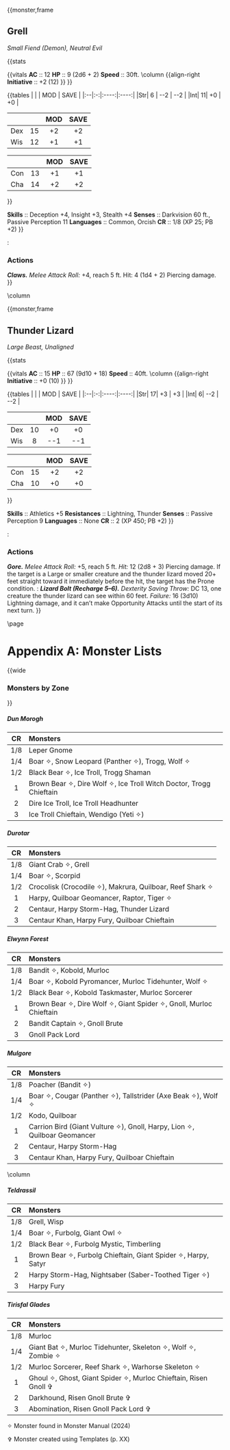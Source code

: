 {{monster,frame
## Grell <!-- https://wc5e-cr-calculator.frogvall.com/?v3;2;0;12;2d6+2;4;1;1d4+2;0;0;0;0;0;;;;;3;;;;;;;;;;1;;;;;;;;10;;;;;;;2;2;1;3;0;1;1;3;;is1;;is2;;is3; -->
*Small Fiend (Demon), Neutral Evil*

{{stats

{{vitals
**AC**         :: 12
**HP**         :: 9 (2d6 + 2)
**Speed**      :: 30ft.
\column
{{align-right
**Initiative** :: +2 (12)
}}
}}

{{tables
|   |   |  MOD | SAVE |
|:--|:-:|:----:|:----:|
|Str| 6 | --2  | --2  |
|Int| 11|  +0  |  +0  |

|   |   |  MOD | SAVE |
|:--|:-:|:----:|:----:|
|Dex| 15|  +2  |  +2  |
|Wis| 12|  +1  |  +1  |

|   |   |  MOD | SAVE |
|:--|:-:|:----:|:----:|
|Con| 13|  +1  |  +1  |
|Cha| 14|  +2  |  +2  |
}}

**Skills**      :: Deception +4, Insight +3, Stealth +4
**Senses**      :: Darkvision 60 ft., Passive Perception 11
**Languages**   :: Common, Orcish
**CR**          :: 1/8 (XP 25; PB +2)
}}

:
### Actions
***Claws.*** *Melee Attack Roll:* +4, reach 5 ft. Hit: 4 (1d4 + 2) Piercing damage.
}}

\column

{{monster,frame
## Thunder Lizard <!-- https://wc5e-cr-calculator.frogvall.com/?v3;2;0;15;9d10%20+%2018;5;12;3d10;1d10+6;1d10+6;0;0;0;;;;;3;;;;;;;;;;1;;;;;;;;10;;;;;;;2;2;1;3;0;1;1;3;;is1;;is2;;is3; -->
*Large Beast, Unaligned*

{{stats

{{vitals
**AC**         :: 15
**HP**         :: 67 (9d10 + 18)
**Speed**      :: 40ft.
\column
{{align-right
**Initiative** :: +0 (10)
}}
}}

{{tables
|   |   |  MOD | SAVE |
|:--|:-:|:----:|:----:|
|Str| 17|  +3  |  +3  |
|Int|  6| --2  | --2  |

|   |   |  MOD | SAVE |
|:--|:-:|:----:|:----:|
|Dex| 10|  +0  |  +0  |
|Wis|  8| --1  | --1  |

|   |   |  MOD | SAVE |
|:--|:-:|:----:|:----:|
|Con| 15|  +2  |  +2  |
|Cha| 10|  +0  |  +0  |
}}

**Skills**      :: Athletics +5
**Resistances** :: Lightning, Thunder
**Senses**      :: Passive Perception 9
**Languages**   :: None
**CR**          :: 2 (XP 450; PB +2)
}}

:
### Actions
***Gore.*** *Melee Attack Roll:* +5, reach 5 ft. *Hit:* 12 (2d8 + 3) Piercing damage. If the target is a Large or smaller creature and the thunder lizard moved 20+ feet straight toward it immediately before the hit, the target has the Prone condition.
:
***Lizard Bolt (Recharge 5–6).*** *Dexterity Saving Throw:* DC 13, one creature the thunder lizard can see within 60 feet. *Failure:* 16 (3d10) Lightning damage, and it can’t make Opportunity Attacks until the start of its next turn.
}}

\page

# Appendix A: Monster Lists

{{wide
### Monsters by Zone
}}

##### Dun Morogh

| CR  | Monsters                                                                  |
|:---:|:--------------------------------------------------------------------------|
| 1/8 | Leper Gnome                                                               |
| 1/4 | Boar ✧, Snow Leopard (Panther ✧), Trogg, Wolf ✧                         |
| 1/2 | Black Bear ✧, Ice Troll, Trogg Shaman                                    |
|  1  | Brown Bear ✧, Dire Wolf ✧, Ice Troll Witch Doctor, Trogg Chieftain       |
|  2  | Dire Ice Troll, Ice Troll Headhunter                                      |
|  3  | Ice Troll Chieftain, Wendigo (Yeti ✧)                                    |

##### Durotar

| CR  | Monsters                                                                  |
|:---:|:--------------------------------------------------------------------------|
| 1/8 | Giant Crab ✧, Grell                                                      |
| 1/4 | Boar ✧, Scorpid                                                          |
| 1/2 | Crocolisk (Crocodile ✧), Makrura, Quilboar, Reef Shark ✧                 |
|  1  | Harpy, Quilboar Geomancer, Raptor, Tiger ✧                               |
|  2  | Centaur, Harpy Storm-Hag, Thunder Lizard                                  |
|  3  | Centaur Khan,  Harpy Fury, Quilboar Chieftain                             |

##### Elwynn Forest

| CR  | Monsters                                                                  |
|:---:|:--------------------------------------------------------------------------|
| 1/8 | Bandit ✧, Kobold, Murloc                                                 |
| 1/4 | Boar ✧, Kobold Pyromancer, Murloc Tidehunter, Wolf ✧                     |
| 1/2 | Black Bear ✧, Kobold Taskmaster, Murloc Sorcerer                         |
|  1  | Brown Bear ✧, Dire Wolf ✧, Giant Spider ✧, Gnoll, Murloc Chieftain      |
|  2  | Bandit Captain ✧, Gnoll Brute                                            |
|  3  | Gnoll Pack Lord                                                           |

##### Mulgore

| CR  | Monsters                                                                  |
|:---:|:--------------------------------------------------------------------------|
| 1/8 | Poacher (Bandit ✧)                                                       |
| 1/4 | Boar ✧, Cougar (Panther ✧), Tallstrider (Axe Beak ✧), Wolf ✧            |
| 1/2 | Kodo, Quilboar                                                            |
|  1  | Carrion Bird (Giant Vulture ✧), Gnoll, Harpy, Lion ✧, Quilboar Geomancer |
|  2  | Centaur, Harpy Storm-Hag                                                  |
|  3  | Centaur Khan,  Harpy Fury, Quilboar Chieftain                             |

\column

##### Teldrassil

| CR  | Monsters                                                                  |
|:---:|:--------------------------------------------------------------------------|
| 1/8 | Grell, Wisp                                                               |
| 1/4 | Boar ✧, Furbolg, Giant Owl ✧                                             |
| 1/2 | Black Bear ✧, Furbolg Mystic, Timberling                                  |
|  1  | Brown Bear ✧, Furbolg Chieftain, Giant Spider ✧, Harpy, Satyr            |
|  2  | Harpy Storm-Hag, Nightsaber (Saber-Toothed Tiger ✧)                       |
|  3  | Harpy Fury                                                                |

##### Tirisfal Glades

| CR  | Monsters                                                                  |
|:---:|:--------------------------------------------------------------------------|
| 1/8 | Murloc                                                                    |
| 1/4 | Giant Bat ✧, Murloc Tidehunter, Skeleton ✧, Wolf ✧, Zombie ✧            |
| 1/2 | Murloc Sorcerer, Reef Shark ✧, Warhorse Skeleton ✧                       |
|  1  | Ghoul ✧, Ghost, Giant Spider ✧, Murloc Chieftain, Risen Gnoll ✞         |
|  2  | Darkhound, Risen Gnoll Brute ✞                                           |
|  3  | Abomination, Risen Gnoll Pack Lord ✞                                     |

✧ Monster found in Monster Manual (2024)

✞ Monster created using Templates (p. XX)

